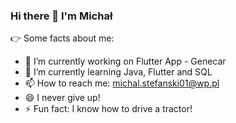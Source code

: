 ### Hi there 👋 I'm Michał

👉 Some facts about me:

- 🔭 I’m currently working on Flutter App - Genecar 
- 🌱 I’m currently learning Java, Flutter and SQL
- 📫 How to reach me: michal.stefanski01@wp.pl
- 😄 I never give up!
- ⚡ Fun fact: I know how to drive a tractor!
